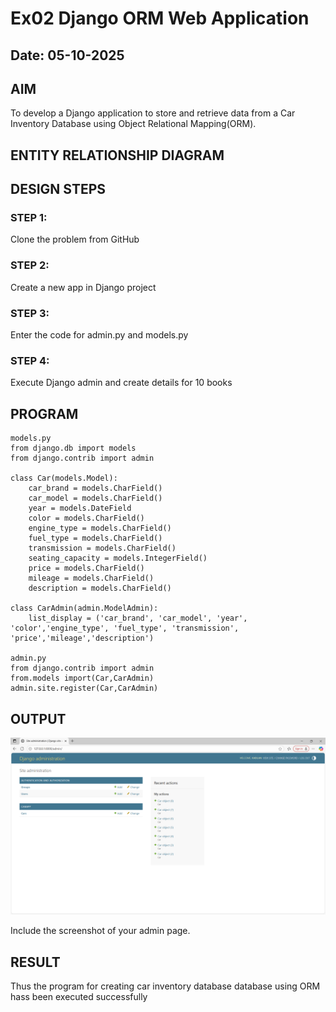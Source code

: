 # Ex02 Django ORM Web Application
## Date: 05-10-2025

## AIM
To develop a Django application to store and retrieve data from a Car Inventory Database using Object Relational Mapping(ORM).

## ENTITY RELATIONSHIP DIAGRAM



## DESIGN STEPS

### STEP 1:
Clone the problem from GitHub

### STEP 2:
Create a new app in Django project

### STEP 3:
Enter the code for admin.py and models.py

### STEP 4:
Execute Django admin and create details for 10 books

## PROGRAM
```
models.py
from django.db import models
from django.contrib import admin

class Car(models.Model):
    car_brand = models.CharField()
    car_model = models.CharField()
    year = models.DateField
    color = models.CharField()
    engine_type = models.CharField()
    fuel_type = models.CharField()
    transmission = models.CharField()
    seating_capacity = models.IntegerField()
    price = models.CharField()
    mileage = models.CharField()
    description = models.CharField()

class CarAdmin(admin.ModelAdmin):
    list_display = ('car_brand', 'car_model', 'year', 'color','engine_type', 'fuel_type', 'transmission', 'price','mileage','description')

admin.py
from django.contrib import admin
from.models import(Car,CarAdmin)
admin.site.register(Car,CarAdmin)

```

## OUTPUT
![alt text](<Screenshot 2025-09-16 223204.png>)

Include the screenshot of your admin page.


## RESULT
Thus the program for creating car inventory database database using ORM hass been executed successfully

